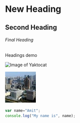 # New Heading
## Second Heading
###### Final Heading
Headings demo 

![Image of Yaktocat](https://octodex.github.com/images/yaktocat.png)

![Sample Image](https://github.com/IQAndreas/sample-images/blob/gh-pages/100-100-color/00.jpg)


``` javascript
var name="Amit";
console.log("My name is", name);
```
